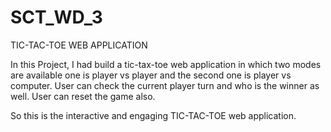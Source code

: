 # SCT_WD_3

TIC-TAC-TOE WEB APPLICATION

In this Project, I had build a tic-tax-toe web application in which two modes are available
one is player vs player and the second one is player vs computer.
User can check the current player turn and who is the winner as well. 
User can reset the game also.

So this is the interactive and engaging TIC-TAC-TOE web application.
